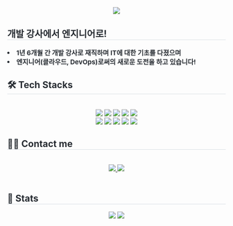 <div align= "center">
    <img src="https://capsule-render.vercel.app/api?type=soft&color=auto&height=120&text=안녕하세요.%20잘%20부탁드립니다!&animation=&fontColor=000000&fontSize=40" />
    </div>
    <div style="text-align: left;"> 
    <h2 style="border-bottom: 1px solid #d8dee4; color: #282d33;"> 개발 강사에서 엔지니어로! </h2>  
    <div style="font-weight: 700; font-size: 15px; text-align: left; color: #282d33;"> <li> 1년 6개월 간 개발 강사로 재직하며 IT에 대한 기초를 다졌으며</li><li> 엔지니어(클라우드, DevOps)로써의 새로운 도전을 하고 있습니다! </div> 
    </div>
    <div style="text-align: left;">
    <h2 style="border-bottom: 1px solid #d8dee4; color: #282d33;"> 🛠️ Tech Stacks </h2> <br> 
    <div  align= "center"> <img src="https://img.shields.io/badge/Amazon AWS-232F3E?style=flat&logo=Amazon AWS&logoColor=white">
          <img src="https://img.shields.io/badge/Linux-FCC624?style=flat&logo=Linux&logoColor=white">
          <img src="https://img.shields.io/badge/Docker-2496ED?style=flat&logo=Docker&logoColor=white">
          <img src="https://img.shields.io/badge/MariaDB-003545?style=flat&logo=MariaDB&logoColor=white">
          <img src="https://img.shields.io/badge/MySQL-4479A1?style=flat&logo=MySQL&logoColor=white">
          <br/><img src="https://img.shields.io/badge/Github-181717?style=flat&logo=Github&logoColor=white">
          <img src="https://img.shields.io/badge/Notion-000000?style=flat&logo=Notion&logoColor=white">
          <img src="https://img.shields.io/badge/Java-007396?style=flat&logo=Java&logoColor=white">
          <img src="https://img.shields.io/badge/Python-3776AB?style=flat&logo=Python&logoColor=white">
          <img src="https://img.shields.io/badge/Spring Boot-6DB33F?style=flat&logo=Spring Boot&logoColor=white">
          <br/></div>
    </div>
    <div style="text-align: left;">
    <h2 style="border-bottom: 1px solid #d8dee4; color: #282d33;"> 🧑‍💻 Contact me </h2> <br> 
    <div align= "center"> <a href=https://www.notion.so/1dbabcff6d80803a8685ec3326a231a0> <img src="https://img.shields.io/badge/Notion-000000?style=flat&logo=Notion&logoColor=white&link=https://www.notion.so/1dbabcff6d80803a8685ec3326a231a0"> </a>
         <a href=mailto:hogeun4656@gmail.com> <img src="https://img.shields.io/badge/Gmail-EA4335?style=flat&logo=Gmail&logoColor=white&link=mailto:hogeun4656@gmail.com"> </a>
          </div>  <br> 
    <div align= "center">  </div> 
    </div>
    <div style="text-align: left;"> 
    <h2 style="border-bottom: 1px solid #d8dee4; color: #282d33;"> 🏅 Stats </h2> <div align= "center"> <img src="https://github-readme-stats.vercel.app/api?username=rhg4656&bg_color=180,000000,&title_color=000000&text_color=000000"
         /> <img src="https://github-readme-stats.vercel.app/api/top-langs/?username=rhg4656&layout=compact&bg_color=180,000000,&title_color=000000&text_color=000000"
           /> </div> 
    </div>
    
